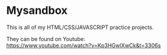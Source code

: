 # Mysandbox
This is all of my HTML/CSS/JAVASCRIPT practice projects.

They can be found on Youtube:<br>
https://www.youtube.com/watch?v=Kp3HGwlXwCk&t=3306s
